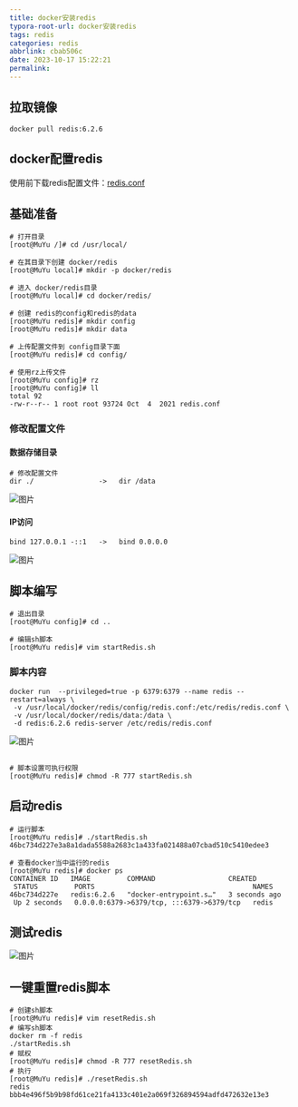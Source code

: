 ```yaml
---
title: docker安装redis
typora-root-url: docker安装redis
tags: redis
categories: redis
abbrlink: cbab506c
date: 2023-10-17 15:22:21
permalink:
---
```


## 拉取镜像

```shell
docker pull redis:6.2.6
```

## docker配置redis

使用前下载redis配置文件：[redis.conf](https://uploader.shimo.im/f/GWTjtzHwGe3j3HD0.conf?fileGuid=rqhjpZwZC7Q4TzUJ)

## 基础准备

```shell
# 打开目录
[root@MuYu /]# cd /usr/local/

# 在其目录下创建 docker/redis
[root@MuYu local]# mkdir -p docker/redis

# 进入 docker/redis目录
[root@MuYu local]# cd docker/redis/

# 创建 redis的config和redis的data
[root@MuYu redis]# mkdir config
[root@MuYu redis]# mkdir data

# 上传配置文件到 config目录下面
[root@MuYu redis]# cd config/

# 使用rz上传文件
[root@MuYu config]# rz
[root@MuYu config]# ll
total 92
-rw-r--r-- 1 root root 93724 Oct  4  2021 redis.conf
```

### 修改配置文件

#### 数据存储目录

```shell
# 修改配置文件
dir ./                ->   dir /data
```

![图片](./clip_image002.jpg)

#### IP访问

```shell
bind 127.0.0.1 -::1   ->   bind 0.0.0.0
```

![图片](./clip_image004.jpg)

## 脚本编写

```shell
# 退出目录
[root@MuYu config]# cd ..

# 编辑sh脚本
[root@MuYu redis]# vim startRedis.sh
```

### 脚本内容

```shell
docker run  --privileged=true -p 6379:6379 --name redis --restart=always \
 -v /usr/local/docker/redis/config/redis.conf:/etc/redis/redis.conf \
 -v /usr/local/docker/redis/data:/data \
 -d redis:6.2.6 redis-server /etc/redis/redis.conf
```

![图片](./clip_image006.jpg)

```shell

# 脚本设置可执行权限
[root@MuYu redis]# chmod -R 777 startRedis.sh
```

## 启动redis

```shell
# 运行脚本
[root@MuYu redis]# ./startRedis.sh 
46bc734d227e3a8a1dada5588a2683c1a433fa021488a07cbad510c5410edee3

# 查看docker当中运行的redis
[root@MuYu redis]# docker ps
CONTAINER ID   IMAGE         COMMAND                  CREATED         STATUS         PORTS                                       NAMES
46bc734d227e   redis:6.2.6   "docker-entrypoint.s…"   3 seconds ago   Up 2 seconds   0.0.0.0:6379->6379/tcp, :::6379->6379/tcp   redis
```

## 测试redis

![图片](./clip_image008.gif)

## 一键重置redis脚本

```shell
# 创建sh脚本
[root@MuYu redis]# vim resetRedis.sh
# 编写sh脚本
docker rm -f redis
./startRedis.sh
# 赋权
[root@MuYu redis]# chmod -R 777 resetRedis.sh
# 执行
[root@MuYu redis]# ./resetRedis.sh 
redis
bbb4e496f5b9b98fd61ce21fa4133c401e2a069f326894594adfd472632e13e3
```